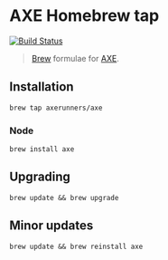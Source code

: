 # AXE Homebrew tap
[![Build Status](https://travis-ci.com/AXErunners/homebrew-axe.svg?branch=master)](https://travis-ci.com/AXErunners/homebrew-axe)

> [Brew](https://github.com/Homebrew) formulae for [AXE](https://github.com/AXErunners/axe).

## Installation

```
brew tap axerunners/axe
```

### Node
```
brew install axe
```

## Upgrading

```
brew update && brew upgrade
```

## Minor updates

```
brew update && brew reinstall axe
```
